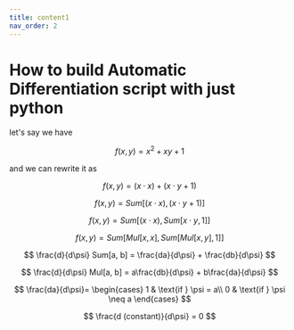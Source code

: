 ```yaml
---
title: content1
nav_order: 2
---
```

<script type="text/javascript" id="MathJax-script" async src="https://cdn.jsdelivr.net/npm/mathjax@3/es5/tex-mml-chtml.js"> </script> <script> MathJax = { tex: { inlineMath: [['$', '$'], ['\\(', '\\)']], displayMath: [['$$', '$$'], ['\\[', '\\]']] } }; </script>
# How to build Automatic Differentiation script with just python
let's say we have 

$$
f(x,y) = x^2 + xy + 1
$$

and we can rewrite it as 

$$
f(x,y) = (x \cdot x) + (x \cdot y + 1)
$$

$$
f(x,y) = Sum[(x \cdot x), (x \cdot y + 1)]
$$

$$
f(x,y) = Sum[(x \cdot x), Sum[x \cdot y, 1]]
$$

$$
f(x,y) = Sum[Mul[x, x], Sum[Mul[x, y], 1]]
$$

$$
\frac{d}{d\psi} Sum[a, b] = \frac{da}{d\psi} + \frac{db}{d\psi}
$$

$$
\frac{d}{d\psi} Mul[a, b] = a\frac{db}{d\psi} + b\frac{da}{d\psi}
$$

$$
\frac{da}{d\psi}=
    \begin{cases}
        1 & \text{if } \psi = a\\
        0 & \text{if } \psi \neq a
    \end{cases}
$$

$$
\frac{d (constant)}{d\psi} = 0
$$
